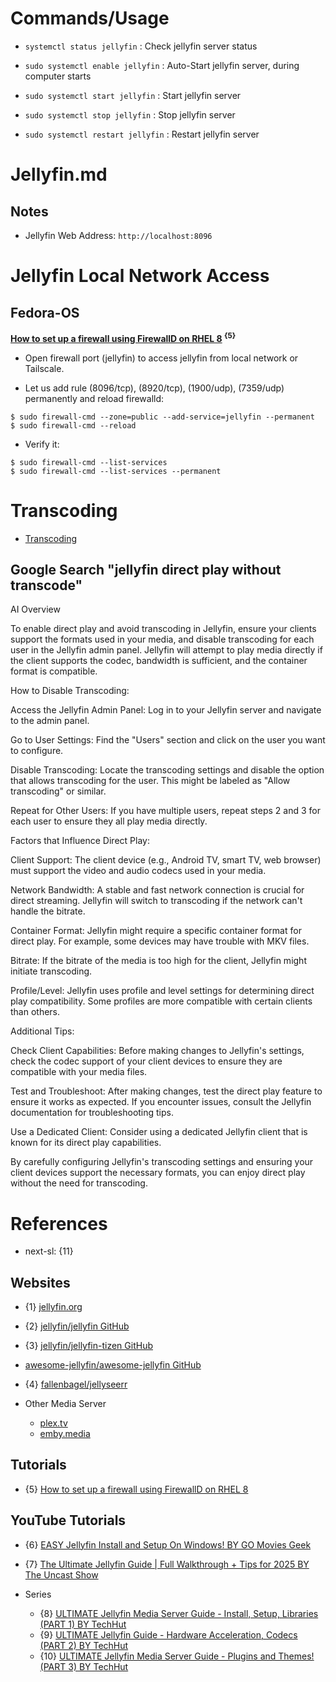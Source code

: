 # Commands/Usage

* `systemctl status jellyfin` : Check jellyfin server status

* `sudo systemctl enable jellyfin` : Auto-Start jellyfin server, during computer starts

* `sudo systemctl start jellyfin` : Start jellyfin server

* `sudo systemctl stop jellyfin` : Stop jellyfin server

* `sudo systemctl restart jellyfin` : Restart jellyfin server

# Jellyfin.md

## Notes

* Jellyfin Web Address: `http://localhost:8096`

# Jellyfin Local Network Access

## Fedora-OS

**[How to set up a firewall using FirewallD on RHEL 8](https://www.cyberciti.biz/faq/configure-set-up-a-firewall-using-firewalld-on-rhel-8/) <sup>{5}</sup>**

* Open firewall port (jellyfin) to access jellyfin from local network or Tailscale.

* Let us add rule (8096/tcp), (8920/tcp), (1900/udp), (7359/udp) permanently and reload firewalld:
```
$ sudo firewall-cmd --zone=public --add-service=jellyfin --permanent
$ sudo firewall-cmd --reload
```

* Verify it:
```
$ sudo firewall-cmd --list-services
$ sudo firewall-cmd --list-services --permanent
```

# Transcoding

* [Transcoding](https://jellyfin.org/docs/general/post-install/transcoding/)

## Google Search "jellyfin direct play without transcode"

AI Overview

To enable direct play and avoid transcoding in Jellyfin, ensure your clients support the formats used in your media, and disable transcoding for each user in the Jellyfin admin panel. Jellyfin will attempt to play media directly if the client supports the codec, bandwidth is sufficient, and the container format is compatible. 

How to Disable Transcoding:

Access the Jellyfin Admin Panel: Log in to your Jellyfin server and navigate to the admin panel. 

Go to User Settings: Find the "Users" section and click on the user you want to configure. 

Disable Transcoding: Locate the transcoding settings and disable the option that allows transcoding for the user. This might be labeled as "Allow transcoding" or similar. 

Repeat for Other Users: If you have multiple users, repeat steps 2 and 3 for each user to ensure they all play media directly. 

Factors that Influence Direct Play:

Client Support:
The client device (e.g., Android TV, smart TV, web browser) must support the video and audio codecs used in your media. 

Network Bandwidth:
A stable and fast network connection is crucial for direct streaming. Jellyfin will switch to transcoding if the network can't handle the bitrate. 

Container Format:
Jellyfin might require a specific container format for direct play. For example, some devices may have trouble with MKV files. 

Bitrate:
If the bitrate of the media is too high for the client, Jellyfin might initiate transcoding. 

Profile/Level:
Jellyfin uses profile and level settings for determining direct play compatibility. Some profiles are more compatible with certain clients than others. 

Additional Tips:

Check Client Capabilities:
Before making changes to Jellyfin's settings, check the codec support of your client devices to ensure they are compatible with your media files. 

Test and Troubleshoot:
After making changes, test the direct play feature to ensure it works as expected. If you encounter issues, consult the Jellyfin documentation for troubleshooting tips. 

Use a Dedicated Client:
Consider using a dedicated Jellyfin client that is known for its direct play capabilities. 

By carefully configuring Jellyfin's transcoding settings and ensuring your client devices support the necessary formats, you can enjoy direct play without the need for transcoding. 

# References

* next-sl: {11}

## Websites

* {1} [jellyfin.org](https://jellyfin.org/)
* {2} [jellyfin/jellyfin GitHub](https://github.com/jellyfin/jellyfin)
* {3} [jellyfin/jellyfin-tizen GitHub](https://github.com/jellyfin/jellyfin-tizen)

* [awesome-jellyfin/awesome-jellyfin GitHub](https://github.com/awesome-jellyfin/awesome-jellyfin)
* {4} [fallenbagel/jellyseerr](https://github.com/Fallenbagel/jellyseerr)

* Other Media Server
  * [plex.tv](https://www.plex.tv/)
  * [emby.media](https://emby.media/)

## Tutorials

* {5} [How to set up a firewall using FirewallD on RHEL 8](https://www.cyberciti.biz/faq/configure-set-up-a-firewall-using-firewalld-on-rhel-8/)

## YouTube Tutorials

* {6} [EASY Jellyfin Install and Setup On Windows! BY GO Movies Geek](https://www.youtube.com/watch?v=caz_Fv7fUPc)
* {7} [The Ultimate Jellyfin Guide | Full Walkthrough + Tips for 2025 BY The Uncast Show](https://www.youtube.com/watch?v=F8k_nvatKZE)

* Series
  * {8} [ULTIMATE Jellyfin Media Server Guide - Install, Setup, Libraries (PART 1) BY TechHut](https://www.youtube.com/watch?v=eJvQKLVrmU8)
  * {9} [ULTIMATE Jellyfin Guide - Hardware Acceleration, Codecs (PART 2) BY TechHut](https://www.youtube.com/watch?v=aY732cSkopU)
  * {10} [ULTIMATE Jellyfin Media Server Guide - Plugins and Themes! (PART 3) BY TechHut](https://www.youtube.com/watch?v=DivZcyoY6bs)
